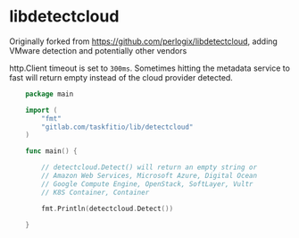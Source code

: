 # libdetectcloud

Originally forked from https://github.com/perlogix/libdetectcloud, adding VMware detection and potentially other vendors

http.Client timeout is set to `300ms`. Sometimes hitting the metadata service to fast will return empty instead of the cloud provider detected.

```go
    package main

    import (
    	"fmt"
    	"gitlab.com/taskfitio/lib/detectcloud"
    )

    func main() {

        // detectcloud.Detect() will return an empty string or
        // Amazon Web Services, Microsoft Azure, Digital Ocean
        // Google Compute Engine, OpenStack, SoftLayer, Vultr
        // K8S Container, Container

    	fmt.Println(detectcloud.Detect())

    }
```
